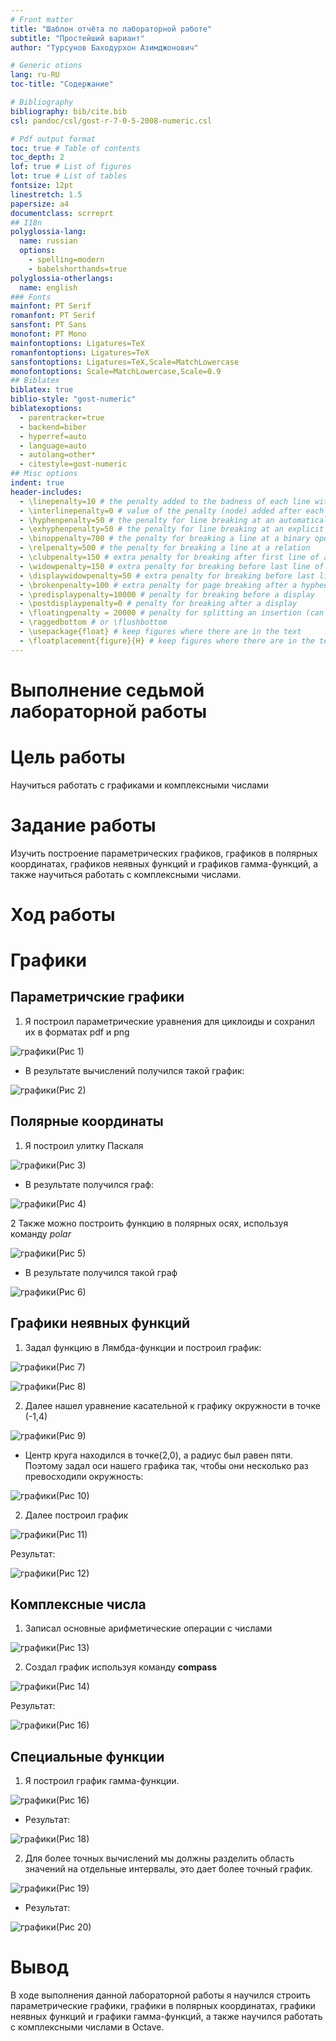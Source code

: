 ```yaml
---
# Front matter
title: "Шаблон отчёта по лабораторной работе"
subtitle: "Простейший вариант"
author: "Турсунов Баходурхон Азимджонович"

# Generic otions
lang: ru-RU
toc-title: "Содержание"

# Bibliography
bibliography: bib/cite.bib
csl: pandoc/csl/gost-r-7-0-5-2008-numeric.csl

# Pdf output format
toc: true # Table of contents
toc_depth: 2
lof: true # List of figures
lot: true # List of tables
fontsize: 12pt
linestretch: 1.5
papersize: a4
documentclass: scrreprt
## I18n
polyglossia-lang:
  name: russian
  options:
	- spelling=modern
	- babelshorthands=true
polyglossia-otherlangs:
  name: english
### Fonts
mainfont: PT Serif
romanfont: PT Serif
sansfont: PT Sans
monofont: PT Mono
mainfontoptions: Ligatures=TeX
romanfontoptions: Ligatures=TeX
sansfontoptions: Ligatures=TeX,Scale=MatchLowercase
monofontoptions: Scale=MatchLowercase,Scale=0.9
## Biblatex
biblatex: true
biblio-style: "gost-numeric"
biblatexoptions:
  - parentracker=true
  - backend=biber
  - hyperref=auto
  - language=auto
  - autolang=other*
  - citestyle=gost-numeric
## Misc options
indent: true
header-includes:
  - \linepenalty=10 # the penalty added to the badness of each line within a paragraph (no associated penalty node) Increasing the value makes tex try to have fewer lines in the paragraph.
  - \interlinepenalty=0 # value of the penalty (node) added after each line of a paragraph.
  - \hyphenpenalty=50 # the penalty for line breaking at an automatically inserted hyphen
  - \exhyphenpenalty=50 # the penalty for line breaking at an explicit hyphen
  - \binoppenalty=700 # the penalty for breaking a line at a binary operator
  - \relpenalty=500 # the penalty for breaking a line at a relation
  - \clubpenalty=150 # extra penalty for breaking after first line of a paragraph
  - \widowpenalty=150 # extra penalty for breaking before last line of a paragraph
  - \displaywidowpenalty=50 # extra penalty for breaking before last line before a display math
  - \brokenpenalty=100 # extra penalty for page breaking after a hyphenated line
  - \predisplaypenalty=10000 # penalty for breaking before a display
  - \postdisplaypenalty=0 # penalty for breaking after a display
  - \floatingpenalty = 20000 # penalty for splitting an insertion (can only be split footnote in standard LaTeX)
  - \raggedbottom # or \flushbottom
  - \usepackage{float} # keep figures where there are in the text
  - \floatplacement{figure}{H} # keep figures where there are in the text
---
```


# Выполнение седьмой лабораторной работы

# Цель работы 

Научиться работать с графиками и комплексными числами 

# Задание работы

Изучить построение параметрических графиков, графиков в полярных координатах, графиков неявных функций и графиков гамма-функций, а также научиться работать с комплексными числами. 

# Ход работы

# Графики

## Параметричские графики

1. Я построил параметрические уравнения для циклоиды и сохранил их в форматах pdf и png

![графики](1.png)(Рис 1)

- В результате вычислений получился такой график:

![графики](2.png)(Рис 2)

## Полярные координаты 

1. Я построил улитку Паскаля

![графики](3.png)(Рис 3)

- В результате получился граф:

![графики](4.png)(Рис 4)

2 Также можно построить функцию в полярных осях, используя команду *polar*

![графики](5.png)(Рис 5)

- В результате получился такой граф

![графики](6.png)(Рис 6)

## Графики неявных функций

1. Задал функцию в Лямбда-функции и построил график:

![графики](7.png)(Рис 7)

![графики](8.png)(Рис 8)

2. Далее нашел уравнение касательной к графику окружности в точке (-1,4)

![графики](9.png)(Рис 9)

- Центр круга находился в точке(2,0), а радиус был равен пяти. Поэтому задал оси нашего графика так, чтобы они несколько раз превосходили окружность:

![графики](10.png)(Рис 10)

2. Далее построил график

![графики](11.png)(Рис 11)

Результат:

![графики](12.png)(Рис 12)

## Комплексные числа

1. Записал основные арифметические операции с числами

![графики](13.png)(Рис 13)

2. Создал график используя команду **compass**

![графики](14.png)(Рис 14)

Результат:

![графики](16.png)(Рис 16)

## Специальные функции

1. Я построил график гамма-функции.

![графики](17.png)(Рис 16)

- Результат:

![графики](18.png)(Рис 18)

2. Для более точных вычислений мы должны разделить область значений на отдельные интервалы, это дает более точный график.

![графики](19.png)(Рис 19)

- Результат:

![графики](20.png)(Рис 20)

# Вывод

В ходе выполнения данной лабораторной работы я научился строить параметрические графики, графики в полярных координатах, графики неявных функций и графики гамма-функций, а также научился работать с комплексными числами в Octave.